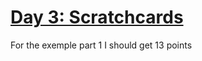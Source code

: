 # [Day 3: Scratchcards](https://adventofcode.com/2023/day/4)

For the exemple part 1 I should get 13 points